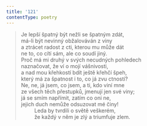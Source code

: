```yaml
---
title: '121'
contentType: poetry
---
```


> Je lepší špatný být nežli se špatným zdát,  
> má-li být nevinný obžalováván z viny  
> a ztrácet radost z cti, kterou mu může dát  
> ne to, co cítí sám, ale co soudí jiný.  
> Proč má mi druhý v svých necudných pohledech  
> naznačovat, že ví o mojí vášnivosti,  
> a nad mou křehkostí bdít ještě křehčí špeh,  
> který má za špatnost i to, co já zvu ctností?  
> Ne, ne, já jsem, co jsem, a ti, kdo viní mne  
> ze všech těch přestupků, jmenují jen své viny;  
> já se smím napřímit, zatím co oni ne,  
> jejich duch nemůže odsuzovat mé činy!  
>          Leda by tvrdili o světě veškerém,  
>          že každý v něm je zlý a triumfuje zlem.
